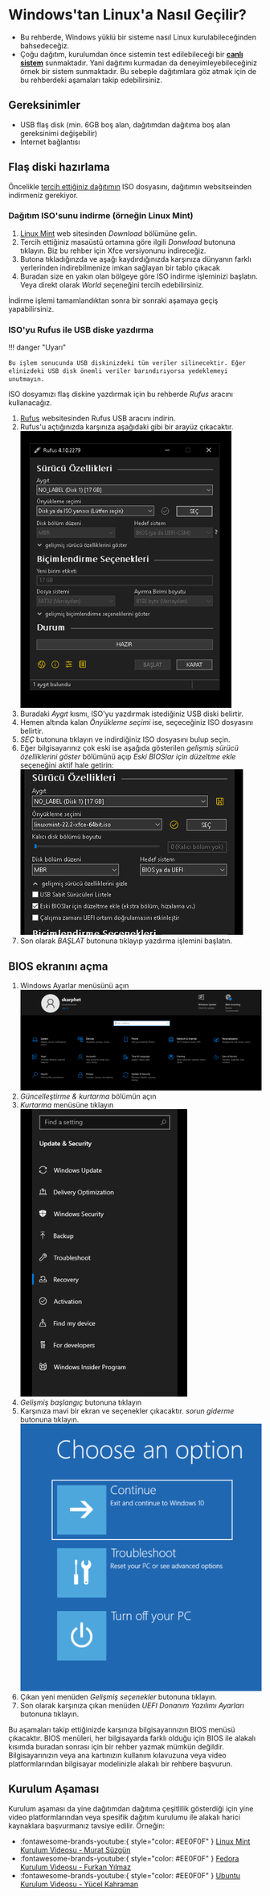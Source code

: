# Windows'tan Linux'a Nasıl Geçilir?

- Bu rehberde, Windows yüklü bir sisteme nasıl Linux kurulabileceğinden bahsedeceğiz.
- Çoğu dağıtım, kurulumdan önce sistemin test edilebileceği bir [**canlı sistem**](https://tr.wikipedia.org/wiki/Canl%C4%B1_sistem) sunmaktadır. Yani dağıtımı kurmadan da deneyimleyebileceğiniz örnek bir sistem sunmaktadır. Bu sebeple dağıtımlara göz atmak için de bu rehberdeki aşamaları takip edebilirsiniz.

## Gereksinimler

- USB flaş disk (min. 6GB boş alan, dağıtımdan dağıtıma boş alan gereksinimi değişebilir)
- İnternet bağlantısı

## Flaş diski hazırlama

Öncelikle [tercih ettiğiniz dağıtımın](./01_hangi_dagitim.md) ISO dosyasını, dağıtımın websitseinden indirmeniz gerekiyor.

### Dağıtım ISO'sunu indirme (örneğin Linux Mint)

1. [Linux Mint](https://linuxmint.com/) web sitesinden _Download_ bölümüne gelin.
2. Tercih ettiğiniz masaüstü ortamına göre ilgili _Donwload_ butonuna tıklayın. Biz bu rehber için Xfce versiyonunu indireceğiz.
3. Butona tıkladığınzda ve aşağı kaydırdığınızda karşınıza dünyanın farklı yerlerinden indirebilmenize imkan sağlayan bir tablo çıkacak
4. Buradan size en yakın olan bölgeye göre ISO indirme işleminizi başlatın. Veya direkt olarak _World_ seçeneğini tercih edebilirsiniz.

İndirme işlemi tamamlandıktan sonra bir sonraki aşamaya geçiş yapabilirsiniz.

### ISO'yu Rufus ile USB diske yazdırma

!!! danger "Uyarı"

    Bu işlem sonucunda USB diskinizdeki tüm veriler silinecektir. Eğer elinizdeki USB disk önemli veriler barındırıyorsa yedeklemeyi unutmayın.

ISO dosyamızı flaş diskine yazdırmak için bu rehberde _Rufus_ aracını kullanacağız.

<ol>
  <li>
    <a href="https://rufus.ie/tr">Rufus</a> websitesinden Rufus USB aracını indirin.
  </li>
  <li>
    Rufus'u açtığınızda karşınıza aşağıdaki gibi bir arayüz çıkacaktır.<br>
    <img src="../assets/04/rufus_01.png" alt="rufus">
  </li>
  <li>
    Buradaki <em>Aygıt</em> kısmı, ISO'yu yazdırmak istediğiniz USB diski belirtir.
  </li>
  <li>
    Hemen altında kalan <em>Önyükleme seçimi</em> ise, seçeceğiniz ISO dosyasını belirtir.
  </li>
  <li>
    <em>SEÇ</em> butonuna tıklayın ve indirdiğiniz ISO dosyasını bulup seçin.
  </li>
  <li>
    Eğer bilgisayarınız çok eski ise aşağıda gösterilen <em>gelişmiş sürücü özelliklerini göster</em> bölümünü açıp <em>Eski BIOSlar için düzeltme ekle</em> seçeneğini aktif hale getirin:<br>
    <img src="../assets/04/rufus_02.png" alt="rufus advanced"><br>
  </li>
  <li>
    Son olarak <em>BAŞLAT</em> butonuna tıklayıp yazdırma işlemini başlatın.
  </li>
</ol>

## BIOS ekranını açma

<ol>
    <li>
        Windows Ayarlar menüsünü açın<br>
        <img src="../assets/04/bios_01.png"/>
    </li>
    <li>
        <em>Güncelleştirme & kurtarma</em> bölümün açın
    </li>
    <li>
        <em>Kurtarma</em> menüsüne tıklayın<br>
        <img src="../assets/04/bios_02.png"
    </li>
    <li>
        <em>Gelişmiş başlangıç</em> butonuna tıklayın
    </li>
    <li>
        Karşınıza mavi bir ekran ve seçenekler çıkacaktır. <em>sorun giderme</em> butonuna tıklayın.
        <img src="../assets/04/bios_03.png"/>
    </li>
    <li>
        Çıkan yeni menüden <em>Gelişmiş seçenekler</em> butonuna tıklayın.
    </li>
    <li>
       Son olarak karşınıza çıkan menüden <em>UEFI Donanım Yazılımı Ayarları</em> butonuna tıklayın.
    </li>
</ol>

Bu aşamaları takip ettiğinizde karşınıza bilgisayarınızın BIOS menüsü çıkacaktır. BIOS menüleri, her bilgisayarda farklı olduğu için BIOS ile alakalı kısımda buradan sonrası için bir rehber yazmak mümkün değildir. Bilgisayarınızın veya ana kartınızın kullanım kılavuzuna veya video platformlarından bilgisayar modelinizle alakalı bir rehbere başvurun.

## Kurulum Aşaması

Kurulum aşaması da yine dağıtımdan dağıtıma çeşitlilik gösterdiği için yine video platformlarından veya spesifik dağıtım kurulumu ile alakalı harici kaynaklara başvurmanız tavsiye edilir. Örneğin:

- :fontawesome-brands-youtube:{ style="color: #EE0F0F" }
  [Linux Mint Kurulum Videosu - Murat Süzgün](https://www.youtube.com/watch?v=MQZArEZrx9Y)
- :fontawesome-brands-youtube:{ style="color: #EE0F0F" }
  [Fedora Kurulum Videosu - Furkan Yılmaz](https://www.youtube.com/watch?v=4wzRKargwXA)
- :fontawesome-brands-youtube:{ style="color: #EE0F0F" }
  [Ubuntu Kurulum Videosu - Yücel Kahraman](https://www.youtube.com/watch?v=b9uFnHwBLn0)
